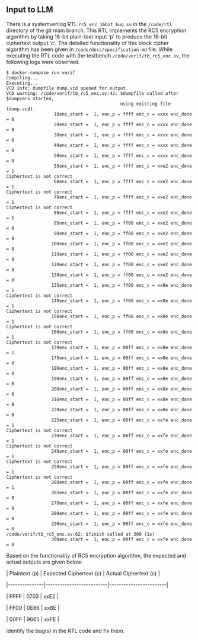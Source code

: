 ## Input to LLM

There is a systemverilog RTL `rc5_enc_16bit_bug.sv` in the `/code/rtl` directory of the git main branch. This RTL implements the RC5 encryption algorithm by taking 16-bit plain-text input 'p' to produce the 16-bit ciphertext output 'c'. The detailed functionality of this block cipher algorithm has been given in `/code/docs/specification.md` file. While executing the RTL code with the testbench `/code/verif/tb_rc5_enc.sv`, the following logs were observed.

```
$ docker-compose run verif
Compiling...
Executing...
VCD info: dumpfile dump.vcd opened for output.
VCD warning: /code/verif/tb_rc5_enc.sv:42: $dumpfile called after $dumpvars started,
                                           using existing file (dump.vcd).
                  10enc_start =  1, enc_p = ffff enc_c = xxxx enc_done = 0
                  20enc_start =  1, enc_p = ffff enc_c = xxxx enc_done = 0
                  30enc_start =  1, enc_p = ffff enc_c = xxxx enc_done = 0
                  40enc_start =  1, enc_p = ffff enc_c = xxxx enc_done = 0
                  50enc_start =  1, enc_p = ffff enc_c = xxxx enc_done = 0
                  55enc_start =  1, enc_p = ffff enc_c = xxe2 enc_done = 1
Ciphertext is not correct
                  60enc_start =  1, enc_p = ffff enc_c = xxe2 enc_done = 1
Ciphertext is not correct
                  70enc_start =  1, enc_p = ffff enc_c = xxe2 enc_done = 1
Ciphertext is not correct
                  80enc_start =  1, enc_p = ffff enc_c = xxe2 enc_done = 1
                  85enc_start =  1, enc_p = ff00 enc_c = xxe2 enc_done = 0
                  90enc_start =  1, enc_p = ff00 enc_c = xxe2 enc_done = 0
                 100enc_start =  1, enc_p = ff00 enc_c = xxe2 enc_done = 0
                 110enc_start =  1, enc_p = ff00 enc_c = xxe2 enc_done = 0
                 120enc_start =  1, enc_p = ff00 enc_c = xxe2 enc_done = 0
                 130enc_start =  1, enc_p = ff00 enc_c = xxe2 enc_done = 0
                 135enc_start =  1, enc_p = ff00 enc_c = xx8e enc_done = 1
Ciphertext is not correct
                 140enc_start =  1, enc_p = ff00 enc_c = xx8e enc_done = 1
Ciphertext is not correct
                 150enc_start =  1, enc_p = ff00 enc_c = xx8e enc_done = 1
Ciphertext is not correct
                 160enc_start =  1, enc_p = ff00 enc_c = xx8e enc_done = 1
Ciphertext is not correct
                 170enc_start =  1, enc_p = 00ff enc_c = xx8e enc_done = 1
                 175enc_start =  1, enc_p = 00ff enc_c = xx8e enc_done = 0
                 180enc_start =  1, enc_p = 00ff enc_c = xx8e enc_done = 0
                 190enc_start =  1, enc_p = 00ff enc_c = xx8e enc_done = 0
                 200enc_start =  1, enc_p = 00ff enc_c = xx8e enc_done = 0
                 210enc_start =  1, enc_p = 00ff enc_c = xx8e enc_done = 0
                 220enc_start =  1, enc_p = 00ff enc_c = xx8e enc_done = 0
                 225enc_start =  1, enc_p = 00ff enc_c = xxfe enc_done = 1
Ciphertext is not correct
                 230enc_start =  1, enc_p = 00ff enc_c = xxfe enc_done = 1
Ciphertext is not correct
                 240enc_start =  1, enc_p = 00ff enc_c = xxfe enc_done = 1
Ciphertext is not correct
                 250enc_start =  1, enc_p = 00ff enc_c = xxfe enc_done = 1
Ciphertext is not correct
                 260enc_start =  1, enc_p = 00ff enc_c = xxfe enc_done = 1
                 265enc_start =  1, enc_p = 00ff enc_c = xxfe enc_done = 0
                 270enc_start =  1, enc_p = 00ff enc_c = xxfe enc_done = 0
                 280enc_start =  1, enc_p = 00ff enc_c = xxfe enc_done = 0
                 290enc_start =  1, enc_p = 00ff enc_c = xxfe enc_done = 0
/code/verif/tb_rc5_enc.sv:62: $finish called at 300 (1s)
                 300enc_start =  1, enc_p = 00ff enc_c = xxfe enc_done = 0
```
Based on the functionality of RC5 encryption algorithm, the expected and actual outputs are given below:

| Plaintext (p) | Expected Ciphertext (c) | Actual Ciphertext (c) |

|---------------|--------------------------|------------------------|

| FFFF          | 0703                     | xxE2                   |

| FF00          | 0E86                     | xx8E                   |

| 00FF          | 9665                     | xxFE                   |


Identify the bug(s) in the RTL code and fix them.
